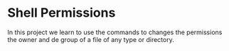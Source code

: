 <h1>Shell Permissions</h1>
In this project we learn to use the commands to changes the permissions the owner and de group of a file of any type or directory.